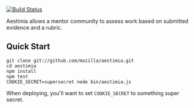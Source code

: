 [![Build Status](https://travis-ci.org/mozilla/aestimia.png)](https://travis-ci.org/mozilla/aestimia)

Aestimia allows a mentor community to assess work based on submitted
evidence and a rubric.

## Quick Start

    git clone git://github.com/mozilla/aestimia.git
    cd aestimia
    npm install
    npm test
    COOKIE_SECRET=supersecret node bin/aestimia.js

When deploying, you'll want to set `COOKIE_SECRET` to something super
secret.
